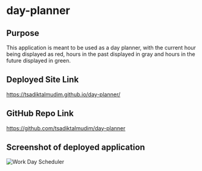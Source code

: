 # day-planner

## Purpose
This application is meant to be used as a day planner, with the current hour being displayed as red, hours in the past displayed in gray and hours in the future displayed in green. 

## Deployed Site Link
https://tsadiktalmudim.github.io/day-planner/

## GitHub Repo Link
https://github.com/tsadiktalmudim/day-planner

## Screenshot of deployed application
![Work Day Scheduler](https://user-images.githubusercontent.com/97198974/158096671-57b363d1-578b-4159-abcc-3615fde64e3f.png)
